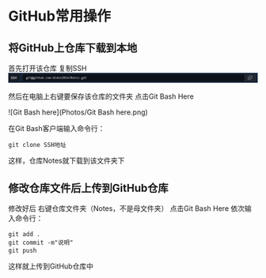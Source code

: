 # GitHub常用操作

## 将GitHub上仓库下载到本地

首先打开该仓库 复制SSH![SSH](Photos/SSH.png)

然后在电脑上右键要保存该仓库的文件夹 点击Git Bash Here

![Git Bash here](Photos/Git Bash here.png)

在Git Bash客户端输入命令行：

```
git clone SSH地址
```

这样，仓库Notes就下载到该文件夹下

## 修改仓库文件后上传到GitHub仓库

修改好后 右键仓库文件夹（Notes，不是母文件夹） 点击Git Bash Here 依次输入命令行：

```
git add .
git commit -m"说明"
git push
```

这样就上传到GitHub仓库中

